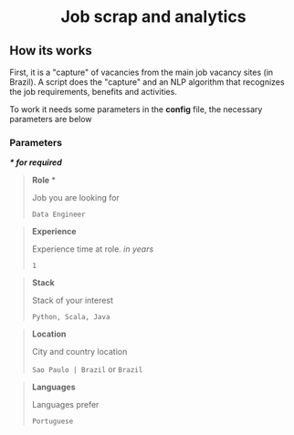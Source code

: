 <h1 align="center">Job scrap and analytics </h1>
<h2>How its works</h2>
<p>First, it is a "capture" of vacancies from the main job vacancy sites (in Brazil). 
A script does the "capture" and an NLP algorithm that recognizes the job requirements, benefits and activities.</p>
<p>To work it needs some parameters in the <strong>config</strong> file, the necessary parameters are below</p>

<h3>Parameters</h3>
<i><b> * for required</b></i>

> <b>Role</b> * <p>Job you are looking for</p>
```Data Engineer```

> <b>Experience</b> <p>Experience time at role. <i>in years</i></p>
```1```

> <b>Stack</b> <p>Stack of your interest</p>
```Python, Scala, Java```

> <b>Location</b> <p>City and country location<p>
```Sao Paulo | Brazil``` or ```Brazil```

> <b>Languages</b> <p>Languages prefer<p>
```Portuguese```
